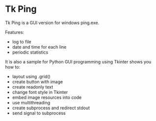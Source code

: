 # Tk Ping

Tk Ping is a GUI version for windows ping.exe.

Features:

* log to file
* date and time for each line
* periodic statistics

It is also a sample for Python GUI programming using Tkinter shows you how to:

* layout using .grid()
* create button with image
* create readonly text
* change font style in Tkinter
* embed image resources into code
* use multithreading
* create subprocess and redirect stdout
* send signal to subprocess
